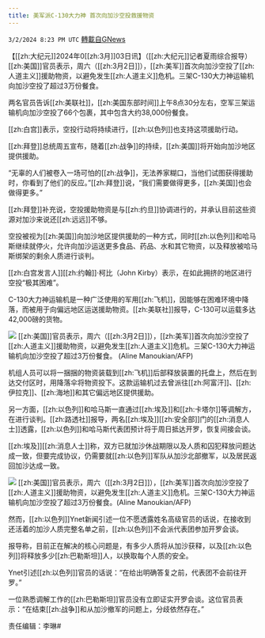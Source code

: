 ```yaml
---
title: 美军派C-130大力神 首次向加沙空投救援物资
---
```

`3/2/2024 8:23 PM UTC` [轉載自GNews](https://gnews.org/articles/2359610)

【[[zh:大纪元]]2024年0[[zh:3月]]03日讯】（[[zh:大纪元]]记者夏雨综合报导）[[zh:美国]]官员表示，周六（[[zh:3月2日]]），[[zh:美军]]首次向加沙空投了[[zh:人道主义]]援助物资，以避免发生[[zh:人道主义]]危机。三架C-130大力神运输机向加沙空投了超过3万份餐食。

两名官员告诉[[zh:美联社]]，[[zh:美国东部时间]]上午8点30分左右，空军三架运输机向加沙空投了66个包裹，其中包含大约38,000份餐食。

[[zh:白宫]]表示，空投行动将持续进行，[[zh:以色列]]也支持这项援助行动。

[[zh:拜登]]总统周五宣布，随着[[zh:战争]]的持续，[[zh:美国]]将开始向加沙地区提供援助。

“无辜的人们被卷入一场可怕的[[zh:战争]]，无法养家糊口，当他们试图获得援助时，你看到了他们的反应。”[[zh:拜登]]说，“我们需要做得更多，[[zh:美国]]也会做得更多。”

[[zh:拜登]]补充说，空投援助物资是与[[zh:约旦]]协调进行的，并承认目前这些资源对加沙来说还[[zh:远远]]不够。

空投被视为[[zh:美国]]向加沙地区提供援助的一种方式，同时[[zh:以色列]]和哈马斯继续就停火，允许向加沙运送更多食品、药品、水和其它物资，以及释放被哈马斯绑架的剩余人质进行谈判。

[[zh:白宫发言人]][[zh:约翰]]‧柯比（John Kirby）表示，在如此拥挤的地区进行空投“极其困难”。

C-130大力神运输机是一种广泛使用的军用[[zh:飞机]]，因能够在困难环境中降落，而被用于向偏远地区运送援助物资。[[zh:美联社]]报导，C-130可以运载多达42,000磅的货物。

![](https://i.epochtimes.com/assets/uploads/2024/03/id14193385-000_34KM9DD-Copy-600x901.jpg "") [[zh:美国]]官员表示，周六（[[zh:3月2日]]），[[zh:美军]]首次向加沙空投了[[zh:人道主义]]援助物资，以避免发生[[zh:人道主义]]危机。三架C-130大力神运输机向加沙空投了超过3万份餐食。 (Aline Manoukian/AFP)

机组人员可以将一捆捆的物资装载到[[zh:飞机]]后部释放装置的托盘上，然后在到达交付区时，用降落伞将物资投下。这款运输机过去曾派往[[zh:阿富汗]]、[[zh:伊拉克]]、[[zh:海地]]和其它偏远地区提供援助。

另一方面，[[zh:以色列]]和哈马斯一直通过[[zh:埃及]]和[[zh:卡塔尔]]等调解方，在进行谈判。[[zh:路透社]]报导，两名[[zh:埃及]][[zh:安全部]]门的[[zh:消息人士]]透露，[[zh:以色列]]和哈马斯代表团预计将于周日抵达开罗，恢复间接会谈。

[[zh:埃及]][[zh:消息人士]]称，双方已就加沙休战期限以及人质和囚犯释放问题达成一致，但要完成协议，仍需要就[[zh:以色列]]军队从加沙北部撤军，以及居民返回加沙达成一致。

![](https://i.epochtimes.com/assets/uploads/2024/03/id14193384-000_34KM3DP-600x901.jpg "") [[zh:美国]]官员表示，周六（[[zh:3月2日]]），[[zh:美军]]首次向加沙空投了[[zh:人道主义]]援助物资，以避免发生[[zh:人道主义]]危机。三架C-130大力神运输机向加沙空投了超过3万份餐食。(Aline Manoukian/AFP)

然而，[[zh:以色列]]Ynet新闻引述一位不愿透露姓名高级官员的话说，在接收到还活着的加沙人质完整名单之前，[[zh:以色列]]不会派代表团参加开罗会谈。

报导称，目前正在解决的核心问题是，有多少人质将从加沙获释，以及[[zh:以色列]]将释放多少[[zh:巴勒斯坦]]人，以换取每个人质的安全。

Ynet引述[[zh:以色列]]官员的话说：“在给出明确答复之前，代表团不会前往开罗。”

一位熟悉调解工作的[[zh:巴勒斯坦]]官员没有立即证实开罗会谈。这位官员表示：“在结束[[zh:战争]]和从加沙撤军的问题上，分歧依然存在。”

责任编辑：李琳#
